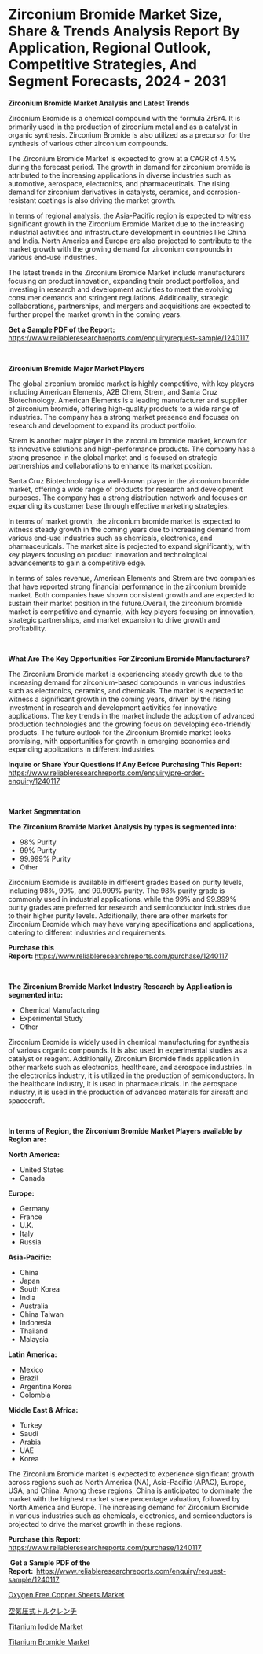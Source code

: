 <p><h1>Zirconium Bromide Market Size, Share & Trends Analysis Report By Application, Regional Outlook, Competitive Strategies, And Segment Forecasts, 2024 - 2031</h1></p><p><strong>Zirconium Bromide Market Analysis and Latest Trends</strong></p>
<p><p>Zirconium Bromide is a chemical compound with the formula ZrBr4. It is primarily used in the production of zirconium metal and as a catalyst in organic synthesis. Zirconium Bromide is also utilized as a precursor for the synthesis of various other zirconium compounds.</p><p>The Zirconium Bromide Market is expected to grow at a CAGR of 4.5% during the forecast period. The growth in demand for zirconium bromide is attributed to the increasing applications in diverse industries such as automotive, aerospace, electronics, and pharmaceuticals. The rising demand for zirconium derivatives in catalysts, ceramics, and corrosion-resistant coatings is also driving the market growth.</p><p>In terms of regional analysis, the Asia-Pacific region is expected to witness significant growth in the Zirconium Bromide Market due to the increasing industrial activities and infrastructure development in countries like China and India. North America and Europe are also projected to contribute to the market growth with the growing demand for zirconium compounds in various end-use industries.</p><p>The latest trends in the Zirconium Bromide Market include manufacturers focusing on product innovation, expanding their product portfolios, and investing in research and development activities to meet the evolving consumer demands and stringent regulations. Additionally, strategic collaborations, partnerships, and mergers and acquisitions are expected to further propel the market growth in the coming years.</p></p>
<p><strong>Get a Sample PDF of the Report:&nbsp;</strong> <a href="https://www.reliableresearchreports.com/enquiry/request-sample/1240117">https://www.reliableresearchreports.com/enquiry/request-sample/1240117</a></p>
<p>&nbsp;</p>
<p><strong>Zirconium Bromide Major Market Players</strong></p>
<p><p>The global zirconium bromide market is highly competitive, with key players including American Elements, A2B Chem, Strem, and Santa Cruz Biotechnology. American Elements is a leading manufacturer and supplier of zirconium bromide, offering high-quality products to a wide range of industries. The company has a strong market presence and focuses on research and development to expand its product portfolio.</p><p>Strem is another major player in the zirconium bromide market, known for its innovative solutions and high-performance products. The company has a strong presence in the global market and is focused on strategic partnerships and collaborations to enhance its market position.</p><p>Santa Cruz Biotechnology is a well-known player in the zirconium bromide market, offering a wide range of products for research and development purposes. The company has a strong distribution network and focuses on expanding its customer base through effective marketing strategies.</p><p>In terms of market growth, the zirconium bromide market is expected to witness steady growth in the coming years due to increasing demand from various end-use industries such as chemicals, electronics, and pharmaceuticals. The market size is projected to expand significantly, with key players focusing on product innovation and technological advancements to gain a competitive edge.</p><p>In terms of sales revenue, American Elements and Strem are two companies that have reported strong financial performance in the zirconium bromide market. Both companies have shown consistent growth and are expected to sustain their market position in the future.Overall, the zirconium bromide market is competitive and dynamic, with key players focusing on innovation, strategic partnerships, and market expansion to drive growth and profitability.</p></p>
<p>&nbsp;</p>
<p><strong>What Are The Key Opportunities For Zirconium Bromide Manufacturers?</strong></p>
<p><p>The Zirconium Bromide market is experiencing steady growth due to the increasing demand for zirconium-based compounds in various industries such as electronics, ceramics, and chemicals. The market is expected to witness a significant growth in the coming years, driven by the rising investment in research and development activities for innovative applications. The key trends in the market include the adoption of advanced production technologies and the growing focus on developing eco-friendly products. The future outlook for the Zirconium Bromide market looks promising, with opportunities for growth in emerging economies and expanding applications in different industries.</p></p>
<p><strong>Inquire or Share Your Questions If Any Before Purchasing This Report:</strong> <a href="https://www.reliableresearchreports.com/enquiry/pre-order-enquiry/1240117">https://www.reliableresearchreports.com/enquiry/pre-order-enquiry/1240117</a></p>
<p>&nbsp;</p>
<p><strong>Market Segmentation</strong></p>
<p><strong>The Zirconium Bromide Market Analysis by types is segmented into:</strong></p>
<p><ul><li>98% Purity</li><li>99% Purity</li><li>99.999% Purity</li><li>Other</li></ul></p>
<p><p>Zirconium Bromide is available in different grades based on purity levels, including 98%, 99%, and 99.999% purity. The 98% purity grade is commonly used in industrial applications, while the 99% and 99.999% purity grades are preferred for research and semiconductor industries due to their higher purity levels. Additionally, there are other markets for Zirconium Bromide which may have varying specifications and applications, catering to different industries and requirements.</p></p>
<p><strong>Purchase this Report:&nbsp;</strong><a href="https://www.reliableresearchreports.com/purchase/1240117">https://www.reliableresearchreports.com/purchase/1240117</a></p>
<p>&nbsp;</p>
<p><strong>The Zirconium Bromide Market Industry Research by Application is segmented into:</strong></p>
<p><ul><li>Chemical Manufacturing</li><li>Experimental Study</li><li>Other</li></ul></p>
<p><p>Zirconium Bromide is widely used in chemical manufacturing for synthesis of various organic compounds. It is also used in experimental studies as a catalyst or reagent. Additionally, Zirconium Bromide finds application in other markets such as electronics, healthcare, and aerospace industries. In the electronics industry, it is utilized in the production of semiconductors. In the healthcare industry, it is used in pharmaceuticals. In the aerospace industry, it is used in the production of advanced materials for aircraft and spacecraft.</p></p>
<p>&nbsp;</p>
<p><strong>In terms of Region, the Zirconium Bromide Market Players available by Region are:</strong></p>
<p>
    <p> <strong> North America: </strong>
        <ul>
            <li>United States</li>
            <li>Canada</li>
        </ul>
        </p> 
    <p> <strong> Europe: </strong>
        <ul>
            <li>Germany</li>
            <li>France</li>
            <li>U.K.</li>
            <li>Italy</li>
            <li>Russia</li>
        </ul>
        </p> 
    <p> <strong> Asia-Pacific: </strong>
        <ul>
            <li>China</li>
            <li>Japan</li>
            <li>South Korea</li>
            <li>India</li>
            <li>Australia</li>
            <li>China Taiwan</li>
            <li>Indonesia</li>
            <li>Thailand</li>
            <li>Malaysia</li>
        </ul>
        </p> 
    <p> <strong> Latin America: </strong>
        <ul>
            <li>Mexico</li>
            <li>Brazil</li>
            <li>Argentina Korea</li>
            <li>Colombia</li>
        </ul>
        </p> 
    <p> <strong> Middle East & Africa: </strong>
        <ul>
            <li>Turkey</li>
            <li>Saudi</li>
            <li>Arabia</li>
            <li>UAE</li>
            <li>Korea</li>
        </ul>
    </p>
    </p>
<p><p>The Zirconium Bromide market is expected to experience significant growth across regions such as North America (NA), Asia-Pacific (APAC), Europe, USA, and China. Among these regions, China is anticipated to dominate the market with the highest market share percentage valuation, followed by North America and Europe. The increasing demand for Zirconium Bromide in various industries such as chemicals, electronics, and semiconductors is projected to drive the market growth in these regions.</p></p>
<p><strong>Purchase this Report: </strong><a href="https://www.reliableresearchreports.com/purchase/1240117">https://www.reliableresearchreports.com/purchase/1240117</a></p>
<p>&nbsp;<strong>Get a Sample PDF of the Report:&nbsp;&nbsp;</strong><a href="https://www.reliableresearchreports.com/enquiry/request-sample/1240117">https://www.reliableresearchreports.com/enquiry/request-sample/1240117</a></p>
<p><strong></strong></p>
<p><p><a href="https://issuu.com/reportprime-2/docs/oxygen-free-copper-sheets-market-size-2030.pptx">Oxygen Free Copper Sheets Market</a></p><p><a href="https://github.com/lrlmopnhwd79300/Market-Research-Report-List-1/blob/main/1178013193553.md">空気圧式トルクレンチ</a></p><p><a href="https://github.com/Hazelklievgspy6vdcsmu106w/Market-Research-Report-List-1/blob/main/titanium-iodide-market.md">Titanium Iodide Market</a></p><p><a href="https://github.com/lubmix/Market-Research-Report-List-1/blob/main/titanium-bromide-market.md">Titanium Bromide Market</a></p></p>